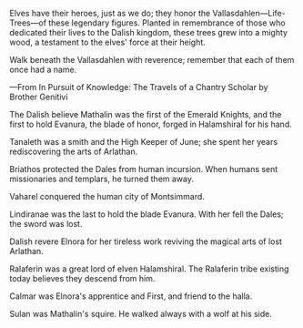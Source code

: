 Elves have their heroes, just as we do; they honor the Vallasdahlen—Life-Trees—of these legendary figures. Planted in remembrance of those who dedicated their lives to the Dalish kingdom, these trees grew into a mighty wood, a testament to the elves' force at their height.

Walk beneath the Vallasdahlen with reverence; remember that each of them once had a name.

—From In Pursuit of Knowledge: The Travels of a Chantry Scholar by Brother Genitivi

The Dalish believe Mathalin was the first of the Emerald Knights, and the first to hold Evanura, the blade of honor, forged in Halamshiral for his hand.

Tanaleth was a smith and the High Keeper of June; she spent her years rediscovering the arts of Arlathan.

Briathos protected the Dales from human incursion. When humans sent missionaries and templars, he turned them away.

Vaharel conquered the human city of Montsimmard.

Lindiranae was the last to hold the blade Evanura. With her fell the Dales; the sword was lost.

Dalish revere Elnora for her tireless work reviving the magical arts of lost Arlathan.

Ralaferin was a great lord of elven Halamshiral. The Ralaferin tribe existing today believes they descend from him.

Calmar was Elnora's apprentice and First, and friend to the halla.

Sulan was Mathalin's squire. He walked always with a wolf at his side.
